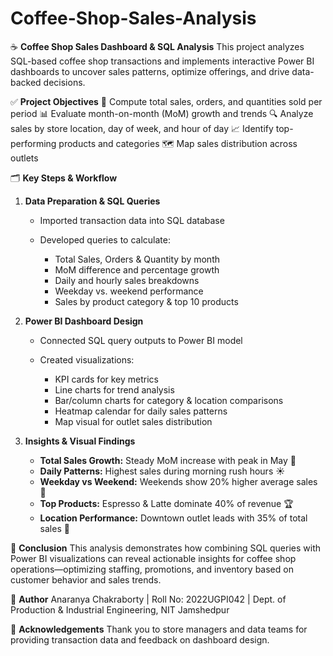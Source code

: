 # Coffee-Shop-Sales-Analysis

☕ **Coffee Shop Sales Dashboard & SQL Analysis**
This project analyzes SQL-based coffee shop transactions and implements interactive Power BI dashboards to uncover sales patterns, optimize offerings, and drive data-backed decisions.

✅ **Project Objectives**
🎯 Compute total sales, orders, and quantities sold per period
📊 Evaluate month-on-month (MoM) growth and trends
🔍 Analyze sales by store location, day of week, and hour of day
📈 Identify top-performing products and categories
🗺️ Map sales distribution across outlets

🗂 **Key Steps & Workflow**

1. **Data Preparation & SQL Queries**

   * Imported transaction data into SQL database
   * Developed queries to calculate:

     * Total Sales, Orders & Quantity by month
     * MoM difference and percentage growth
     * Daily and hourly sales breakdowns
     * Weekday vs. weekend performance
     * Sales by product category & top 10 products

2. **Power BI Dashboard Design**

   * Connected SQL query outputs to Power BI model
   * Created visualizations:

     * KPI cards for key metrics
     * Line charts for trend analysis
     * Bar/column charts for category & location comparisons
     * Heatmap calendar for daily sales patterns
     * Map visual for outlet sales distribution

3. **Insights & Visual Findings**

   * **Total Sales Growth:** Steady MoM increase with peak in May 🔺
   * **Daily Patterns:** Highest sales during morning rush hours ☀️
   * **Weekday vs Weekend:** Weekends show 20% higher average sales 🎉
   * **Top Products:** Espresso & Latte dominate 40% of revenue 🏆
   * **Location Performance:** Downtown outlet leads with 35% of total sales 📍

🧾 **Conclusion**
This analysis demonstrates how combining SQL queries with Power BI visualizations can reveal actionable insights for coffee shop operations—optimizing staffing, promotions, and inventory based on customer behavior and sales trends.

👤 **Author**
Anaranya Chakraborty | Roll No: 2022UGPI042 | Dept. of Production & Industrial Engineering, NIT Jamshedpur

🙏 **Acknowledgements**
Thank you to store managers and data teams for providing transaction data and feedback on dashboard design.
